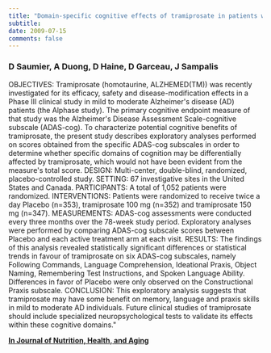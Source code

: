 ```yaml
---
title: "Domain-specific cognitive effects of tramiprosate in patients with mild to moderate Alzheimer's disease: ADAS-cog subscale results from the Alphase Study"
subtitle: 
date: 2009-07-15
comments: false
---
```


### D Saumier, A Duong, D Haine, D Garceau, J Sampalis

OBJECTIVES: Tramiprosate (homotaurine, ALZHEMED(TM)) was recently investigated for its efficacy, safety and disease-modification effects in a Phase III clinical study in mild to moderate Alzheimer's disease (AD) patients (the Alphase study). The primary cognitive endpoint measure of that study was the Alzheimer's Disease Assessment Scale-cognitive subscale (ADAS-cog). To characterize potential cognitive benefits of tramiprosate, the present study describes exploratory analyses performed on scores obtained from the specific ADAS-cog subscales in order to determine whether specific domains of cognition may be differentially affected by tramiprosate, which would not have been evident from the measure's total score. DESIGN: Multi-center, double-blind, randomized, placebo-controlled study. SETTING: 67 investigative sites in the United States and Canada. PARTICIPANTS: A total of 1,052 patients were randomized. INTERVENTIONS: Patients were randomized to receive twice a day Placebo (n=353), tramiprosate 100 mg (n=352) and tramiprosate 150 mg (n=347). MEASUREMENTS: ADAS-cog assessments were conducted every three months over the 78-week study period. Exploratory analyses were performed by comparing ADAS-cog subscale scores between Placebo and each active treatment arm at each visit. RESULTS: The findings of this analysis revealed statistically significant differences or statistical trends in favour of tramiprosate on six ADAS-cog subscales, namely Following Commands, Language Comprehension, Ideational Praxis, Object Naming, Remembering Test Instructions, and Spoken Language Ability. Differences in favor of Placebo were only observed on the Constructional Praxis subscale. CONCLUSION: This exploratory analysis suggests that tramiprosate may have some benefit on memory, language and praxis skills in mild to moderate AD individuals. Future clinical studies of tramiprosate should include specialized neuropsychological tests to validate its effects within these cognitive domains."


[**In Journal of Nutrition, Health, and Aging**](https://link.springer.com/article/10.1007/s12603-009-0217-4)

